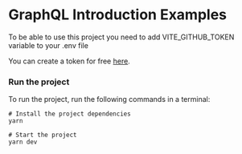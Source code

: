 # GraphQL Introduction Examples

To be able to use this project you need to add VITE_GITHUB_TOKEN variable to your .env file

You can create a token for free [here](https://docs.github.com/en/enterprise-server@3.4/authentication/keeping-your-account-and-data-secure/creating-a-personal-access-token).

### Run the project

To run the project, run the following commands in a terminal:

```
# Install the project dependencies
yarn

# Start the project
yarn dev
```
